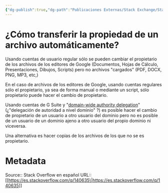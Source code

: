 ```yaml
---
{"dg-publish":true,"dg-path":"Publicaciones Externas/Stack Exchange/Stack Overflow en español/es.stackoverflow.com-140635.md","permalink":"/publicaciones-externas/stack-exchange/stack-overflow-en-espanol/es-stackoverflow-com-140635/","title":"¿Cómo transferir la propiedad de un archivo automáticamente?","hide":true,"noteIcon":"default","created":"2024-04-03T12:49:10.626-06:00","updated":"2024-04-05T16:43:53.001-06:00"}
---
```


# ¿Cómo transferir la propiedad de un archivo automáticamente?

Usando cuentas de usuario regular sólo se pueden cambiar el propietario de los archivos de los editores de Google (Documentos, Hojas de Cálculo, Presentaciones, Dibujos, Scripts) pero no archivos "cargados" (PDF, DOCX, PNG, MP3, etc,)

En el caso de archivos de los editores de Google, usando cuentas regulares sólo el propietario, ya sea de forma manual o mediante un script, sólo propietario puede hacer el cambio de propietario.

Usando cuentas de G Suite y "[domain-wide authority delegation][1]" (¿"delegación de autoridad a nivel dominio" ?) es posible hacer el cambio de propietario de un usuario a otro usuario del dominio pero no es posible de un usuario de un dominio ajeno a otro usuario del propio dominio ni viceversa.

Una alternativa es hacer copias de los archivos de los que no se es propietario.


  [1]: https://developers.google.com/identity/protocols/OAuth2ServiceAccount#delegatingauthority

# Metadata
Source:: Stack Overflow en español
URL:: [[https://es.stackoverflow.com/q/140635\|https://es.stackoverflow.com/q/140635]]

